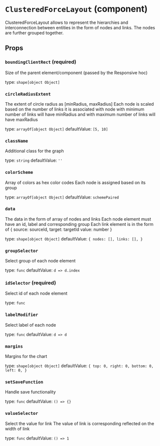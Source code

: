 `ClusteredForceLayout` (component)
==================================

ClusteredForceLayout allows to represent the hierarchies and interconnection between entities in the form of nodes and links. The nodes are further grouped together.

Props
-----

### `boundingClientRect` (required)

Size of the parent element/component (passed by the Responsive hoc)

type: `shape[object Object]`


### `circleRadiusExtent`

The extent of circle radius as [minRadius, maxRadius]
Each node is scaled based on the number of links it is associated with
node with minimum number of links will have minRadius and with maximum number of links will have  maxRadius

type: `arrayOf[object Object]`
defaultValue: `[5, 10]`


### `className`

Additional class for the graph

type: `string`
defaultValue: `''`


### `colorScheme`

Array of colors as hex color codes
Each node is assigned based on its group

type: `arrayOf[object Object]`
defaultValue: `schemePaired`


### `data`

The data in the form of array of nodes and links
Each node element must have an id, label and corresponding group
Each link element is in the form of { source: sourceId, target: targetId value: number }

type: `shape[object Object]`
defaultValue: `{
    nodes: [],
    links: [],
}`


### `groupSelector`

Select group of each node element

type: `func`
defaultValue: `d => d.index`


### `idSelector` (required)

Select id of each node element

type: `func`


### `labelModifier`

Select label of each node

type: `func`
defaultValue: `d => d`


### `margins`

Margins for the chart

type: `shape[object Object]`
defaultValue: `{
    top: 0,
    right: 0,
    bottom: 0,
    left: 0,
}`


### `setSaveFunction`

Handle save functionality

type: `func`
defaultValue: `() => {}`


### `valueSelector`

Select the value for link
The value of link is corresponding reflected on the width of link

type: `func`
defaultValue: `() => 1`

